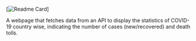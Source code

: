 [![Readme Card](https://github-readme-stats.vercel.app/api/pin/?username=Mohak327&repo=covid-tracker&theme=radical)]

A webpage that fetches data from an API to display the statistics of COVID-19 country wise, indicating the number of cases (new/recovered) and death tolls.
